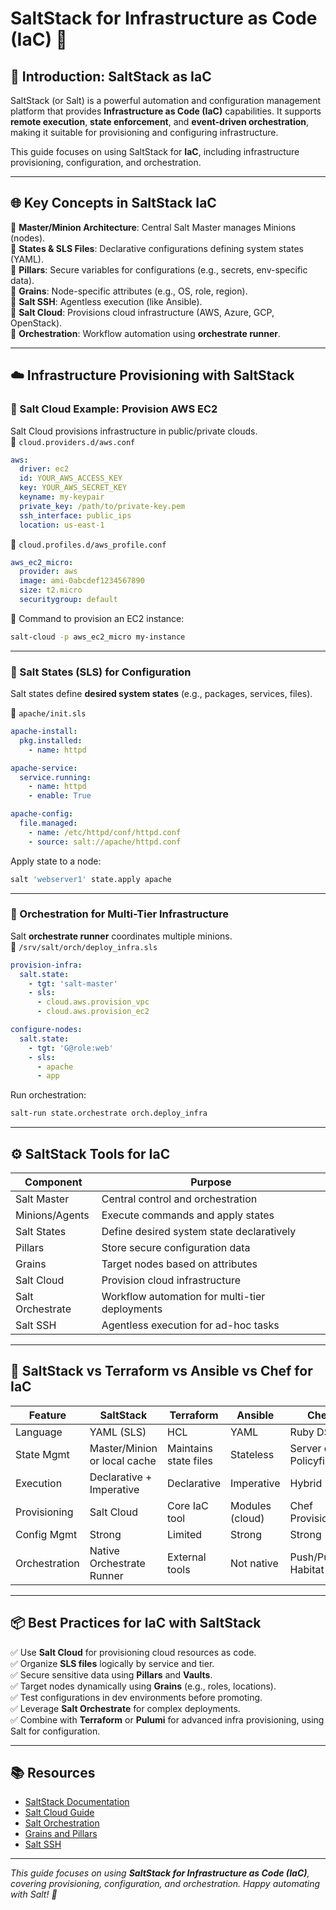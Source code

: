 # SaltStack for Infrastructure as Code (IaC) 🌟

## 📖 Introduction: SaltStack as IaC
SaltStack (or Salt) is a powerful automation and configuration management platform that provides **Infrastructure as Code (IaC)** capabilities. It supports **remote execution**, **state enforcement**, and **event-driven orchestration**, making it suitable for provisioning and configuring infrastructure.

This guide focuses on using SaltStack for **IaC**, including infrastructure provisioning, configuration, and orchestration.

---

## 🌐 Key Concepts in SaltStack IaC
🔸 **Master/Minion Architecture**: Central Salt Master manages Minions (nodes).  
🔸 **States & SLS Files**: Declarative configurations defining system states (YAML).  
🔸 **Pillars**: Secure variables for configurations (e.g., secrets, env-specific data).  
🔸 **Grains**: Node-specific attributes (e.g., OS, role, region).  
🔸 **Salt SSH**: Agentless execution (like Ansible).  
🔸 **Salt Cloud**: Provisions cloud infrastructure (AWS, Azure, GCP, OpenStack).  
🔸 **Orchestration**: Workflow automation using **orchestrate runner**.

---

## ☁️ Infrastructure Provisioning with SaltStack

### 🔸 Salt Cloud Example: Provision AWS EC2
Salt Cloud provisions infrastructure in public/private clouds.  
📄 `cloud.providers.d/aws.conf`
```yaml
aws:
  driver: ec2
  id: YOUR_AWS_ACCESS_KEY
  key: YOUR_AWS_SECRET_KEY
  keyname: my-keypair
  private_key: /path/to/private-key.pem
  ssh_interface: public_ips
  location: us-east-1
```

📄 `cloud.profiles.d/aws_profile.conf`
```yaml
aws_ec2_micro:
  provider: aws
  image: ami-0abcdef1234567890
  size: t2.micro
  securitygroup: default
```

📄 Command to provision an EC2 instance:
```bash
salt-cloud -p aws_ec2_micro my-instance
```

---

### 🔸 Salt States (SLS) for Configuration
Salt states define **desired system states** (e.g., packages, services, files).

📄 `apache/init.sls`
```yaml
apache-install:
  pkg.installed:
    - name: httpd

apache-service:
  service.running:
    - name: httpd
    - enable: True

apache-config:
  file.managed:
    - name: /etc/httpd/conf/httpd.conf
    - source: salt://apache/httpd.conf
```

Apply state to a node:
```bash
salt 'webserver1' state.apply apache
```

---

### 🔸 Orchestration for Multi-Tier Infrastructure
Salt **orchestrate runner** coordinates multiple minions.  
📄 `/srv/salt/orch/deploy_infra.sls`
```yaml
provision-infra:
  salt.state:
    - tgt: 'salt-master'
    - sls:
      - cloud.aws.provision_vpc
      - cloud.aws.provision_ec2

configure-nodes:
  salt.state:
    - tgt: 'G@role:web'
    - sls:
      - apache
      - app
```

Run orchestration:
```bash
salt-run state.orchestrate orch.deploy_infra
```

---

## ⚙️ SaltStack Tools for IaC
| Component         | Purpose                                       |
|-------------------|-----------------------------------------------|
| Salt Master       | Central control and orchestration             |
| Minions/Agents    | Execute commands and apply states             |
| Salt States       | Define desired system state declaratively     |
| Pillars           | Store secure configuration data               |
| Grains            | Target nodes based on attributes              |
| Salt Cloud        | Provision cloud infrastructure                |
| Salt Orchestrate  | Workflow automation for multi-tier deployments|
| Salt SSH          | Agentless execution for ad-hoc tasks          |

---

## 🔄 SaltStack vs Terraform vs Ansible vs Chef for IaC

| Feature           | SaltStack                          | Terraform                 | Ansible                  | Chef                     |
|-------------------|------------------------------------|---------------------------|--------------------------|--------------------------|
| Language          | YAML (SLS)                        | HCL                       | YAML                     | Ruby DSL                 |
| State Mgmt        | Master/Minion or local cache      | Maintains state files     | Stateless                | Server or Policyfiles    |
| Execution         | Declarative + Imperative          | Declarative               | Imperative               | Hybrid                  |
| Provisioning      | Salt Cloud                        | Core IaC tool             | Modules (cloud)          | Chef Provisioning        |
| Config Mgmt       | Strong                            | Limited                   | Strong                   | Strong                   |
| Orchestration     | Native Orchestrate Runner         | External tools            | Not native               | Push/Pull & Habitat      |

---

## 📦 Best Practices for IaC with SaltStack

✅ Use **Salt Cloud** for provisioning cloud resources as code.  
✅ Organize **SLS files** logically by service and tier.  
✅ Secure sensitive data using **Pillars** and **Vaults**.  
✅ Target nodes dynamically using **Grains** (e.g., roles, locations).  
✅ Test configurations in dev environments before promoting.  
✅ Leverage **Salt Orchestrate** for complex deployments.  
✅ Combine with **Terraform** or **Pulumi** for advanced infra provisioning, using Salt for configuration.

---

## 📚 Resources
- [SaltStack Documentation](https://docs.saltproject.io/en/latest/)
- [Salt Cloud Guide](https://docs.saltproject.io/en/latest/topics/cloud/)
- [Salt Orchestration](https://docs.saltproject.io/en/latest/topics/orchestrate/)
- [Grains and Pillars](https://docs.saltproject.io/en/latest/topics/targeting/index.html)
- [Salt SSH](https://docs.saltproject.io/en/latest/topics/ssh/)

---

*This guide focuses on using **SaltStack for Infrastructure as Code (IaC)**, covering provisioning, configuration, and orchestration. Happy automating with Salt! 🧂*

